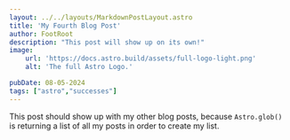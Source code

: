 ```yaml
---
layout: ../../layouts/MarkdownPostLayout.astro
title: 'My Fourth Blog Post'
author: FootRoot
description: "This post will show up on its own!"
image:
    url: 'https://docs.astro.build/assets/full-logo-light.png'
    alt: 'The full Astro Logo.'

pubDate: 08-05-2024
tags: ["astro","successes"]
---
```


This post should show up with my other blog posts, because `Astro.glob()` is returning a list of all my posts in order to create my list.